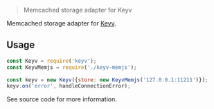 > Memcached storage adapter for Keyv

Memcached storage adapter for [Keyv](https://github.com/lukechilds/keyv).

## Usage

```js
const Keyv = require('keyv');
const KeyvMemjs = require('./keyv-memjs');

const keyv = new Keyv({store: new KeyvMemjs('127.0.0.1:11211')});
keyv.on('error', handleConnectionError);
```

See source code for more information.
